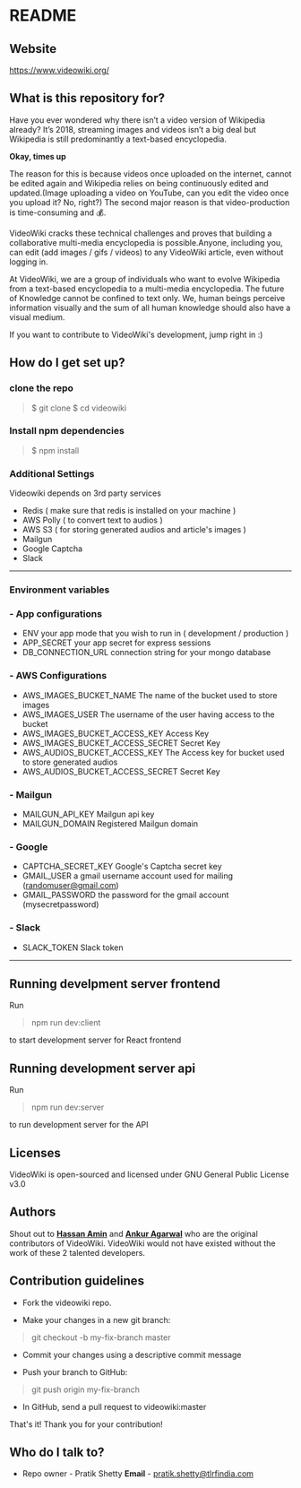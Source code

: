 # README #

## Website ##

https://www.videowiki.org/

## What is this repository for? ##

Have you ever wondered why there isn’t a video version of Wikipedia already? It’s 2018, streaming images and videos isn’t a big deal but Wikipedia is still predominantly a text-based encyclopedia.

**Okay, times up**

The reason for this is because videos once uploaded on the internet, cannot be edited again and Wikipedia relies on being continuously edited and updated.(Image uploading a video on YouTube, can you edit the video once you upload it? No, right?) The second major reason is that video-production is time-consuming and 💰.

VideoWiki cracks these technical challenges and proves that building a collaborative multi-media encyclopedia is possible.Anyone, including you, can edit (add images / gifs / videos) to any VideoWiki article, even without logging in.

At VideoWiki, we are a group of individuals who want to evolve Wikipedia from a text-based encyclopedia to a multi-media encyclopedia.
The future of Knowledge cannot be confined to text only. We, human beings perceive information visually and the sum of all human knowledge should also have a visual medium.
 
If you want to contribute to VideoWiki's development, jump right in :) 

## How do I get set up? ##


### clone the repo
> $ git clone 
$ cd videowiki


### Install npm dependencies
> $ npm install


### Additional Settings

Videowiki depends on 3rd party services 
- Redis ( make sure that redis is installed on your machine )
- AWS Polly ( to convert text to audios )
- AWS S3 ( for storing generated audios and article's images )
- Mailgun
- Google Captcha
- Slack

------------


### Environment variables ###


### - App configurations ###


- ENV
your app mode that you wish to run in ( development / production )
- APP_SECRET 
your app secret for express sessions
- DB_CONNECTION_URL
connection string for your mongo database

### - AWS Configurations ###


- AWS_IMAGES_BUCKET_NAME
The name of the bucket used to store images
- AWS_IMAGES_USER
The username of the user having access to the bucket 
- AWS_IMAGES_BUCKET_ACCESS_KEY
Access Key
- AWS_IMAGES_BUCKET_ACCESS_SECRET
Secret Key 
- AWS_AUDIOS_BUCKET_ACCESS_KEY
The Access key for bucket used to store generated audios
- AWS_AUDIOS_BUCKET_ACCESS_SECRET
Secret Key


### - Mailgun ###
- MAILGUN_API_KEY
Mailgun api key 
- MAILGUN_DOMAIN
Registered Mailgun domain


### - Google ###
- CAPTCHA_SECRET_KEY
Google's Captcha secret key
- GMAIL_USER
a gmail username account used for mailing (randomuser@gmail.com)
- GMAIL_PASSWORD
the password for the gmail account (mysecretpassword)


### - Slack ###
- SLACK_TOKEN
Slack token

------------


## Running develpment server frontend 
Run 
> npm run dev:client

to start development server for React frontend

## Running development server api ##
Run
> npm run dev:server

to run development server for the API

## Licenses ##

VideoWiki is open-sourced and licensed under GNU General Public License v3.0  

## Authors ##

Shout out to [**Hassan Amin**](https://github.com/hassanamin994) and [**Ankur Agarwal**](https://github.com/ankur-agarwal) who are the original contributors of VideoWiki. VideoWiki would not have existed without the work of these 2 talented developers.   

## Contribution guidelines ##

- Fork the videowiki repo.

- Make your changes in a new git branch:

> git checkout -b my-fix-branch master

- Commit your changes using a descriptive commit message

- Push your branch to GitHub:

> git push origin my-fix-branch

- In GitHub, send a pull request to videowiki:master

That's it! Thank you for your contribution!



## Who do I talk to? ##

* Repo owner - Pratik Shetty 
**Email** - pratik.shetty@tlrfindia.com 
